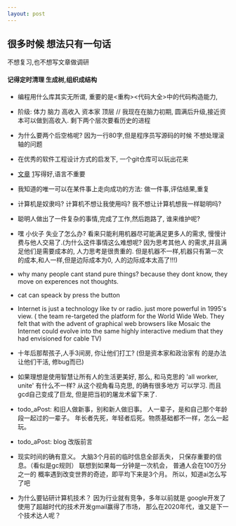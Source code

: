 ```yaml
---
layout: post
---
```

## 很多时候 想法只有一句话 
不想复习,也不想写文章做调研  
#### 记得定时清理 生成树,组织成结构

* 编程用什么库其实无所谓,
重要的是<重构><代码大全>中的代码构造能力,

* 阶级: 体力 脑力 高收入 资本家 顶层 // 我现在在脑力初期,
圆满后升级,接近资本可以做到高收入.
剩下两个层次要看历史的进程

* 为什么要两个后空格呢? 因为一行80字,但是程序员写源码的时候
不想处理滚轴的问题

* 在优秀的软件工程设计方式的启发下, 一个git仓库可以玩出花来 

* [文章][art-article] [1][11]写得好,语言不重要  

[art-article]: https://www.hillelwayne.com/post/performance-matters/
[11]: https://blog.csdn.net/liujian20150808/article/details/50848646

* 我知道的唯一可以在某件事上走向成功的方法: 做一件事,评估结果,重复

* 计算机是奴隶吗? 计算机不想让我使用吗? 我不想让计算机想我一样聪明吗?  

* 聪明人做出了一件复杂的事情,完成了工作,然后跑路了, 谁来维护呢?

* 嘿 小伙子 失业了怎么办? 看来只能利用机器尽可能满足更多人的需求,
慢慢计费与他人交易了.(为什么这件事情这么难想呢? 因为思考其他人
的需求,并且满足他们是需要成本的, 人力思考是很贵重的.
但是机器不一样,机器只有第一次的成本,和人一样,但是边际成本为0,
人的边际成本太高了!!!)    

* why many people cant stand pure things? because
 they dont know, they move on experences not thoughts.  
 
* cat can speack by press the button

* Internet is just a technology like tv or radio. 
just more powerful in 1995's view. ( the team re-targeted 
the platform for the World Wide Web. They felt that with the advent of graphical web browsers like Mosaic the Internet could evolve into the same highly interactive medium that they had envisioned for cable TV)

* 十年后那帮孩子,人手3间房, 你让他们打工? (但是资本家和政治家有
的是办法让他们干活, 修bug而已)

* 如果理想是使用智慧让所有人的生活更美好, 那么, 和马克思的 'all 
worker, unite' 有什么不一样? 从这个视角看马克思, 的确有很多地方
可以学习. 而且gcd自己变成了巨龙, 但是把当初的屠龙术留下来了.

* todo_aPost: 和旧人做新事，别和新人做旧事。
人一辈子，是和自己那个年龄段一起过的一辈子。
年长者先死，年轻者后死。物质基础都不一样，怎么一起玩。

* todo_aPost: blog 改版前言

* 现实时间的确有意义。 大脑3个月前的临时信息全部丢失，
只保存重要的信息。（看似是gc规则） 
联想到如果每一分钟是一次机会， 普通人会在100万分之一的
概率遇到改变世界的奇迹，即平均下来是3个月。
所以，知道ai怎么写了吧

* 为什么要钻研计算机技术？ 因为行业就有竞争，多年以前就是
google开发了使用了超越时代的技术开发gmail赢得了市场，
那么在2020年代，谁又是下一个技术达人呢？